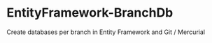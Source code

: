 EntityFramework-BranchDb
========================

Create databases per branch in Entity Framework and Git / Mercurial
